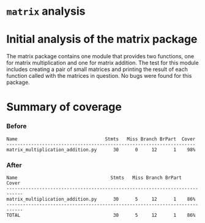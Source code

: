 # `matrix` analysis


# Initial analysis of the matrix package
The matrix package contains one module that provides two functions, one for matrix multiplication and one for matrix addition. The test for this module includes creating a pair of small matrices and printing the result of each function called with the matrices in question. No bugs were found for this package.

# Summary of coverage

### Before
```
Name                                Stmts   Miss Branch BrPart  Cover
---------------------------------------------------------------------
matrix_multiplication_addition.py      30      0     12      1    98%
```
### After
```
Name                                  Stmts   Miss Branch BrPart  Cover
----------------------------------------------------------------------------
matrix_multiplication_addition.py      30      5     12      1    86%
----------------------------------------------------------------------------
TOTAL                                  30      5     12      1    86%
```